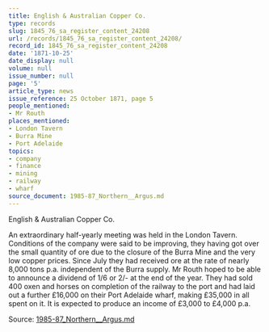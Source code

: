 ```yaml
---
title: English & Australian Copper Co.
type: records
slug: 1845_76_sa_register_content_24208
url: /records/1845_76_sa_register_content_24208/
record_id: 1845_76_sa_register_content_24208
date: '1871-10-25'
date_display: null
volume: null
issue_number: null
page: '5'
article_type: news
issue_reference: 25 October 1871, page 5
people_mentioned:
- Mr Routh
places_mentioned:
- London Tavern
- Burra Mine
- Port Adelaide
topics:
- company
- finance
- mining
- railway
- wharf
source_document: 1985-87_Northern__Argus.md
---
```


English & Australian Copper Co.

An extraordinary half-yearly meeting was held in the London Tavern. Conditions of the company were said to be improving, they having got over the small quantity of ore due to the closure of the Burra Mine and the very low copper prices.  Since July they had received ore at the rate of nearly 8,000 tons p.a. independent of the Burra supply.  Mr Routh hoped to be able to announce a dividend of 1/6 or 2/- at the end of the year.  They had sold 400 oxen and horses on completion of the railway to the port and had laid out a further £16,000 on their Port Adelaide wharf, making £35,000 in all spent on it.  It is expected to produce an income of £3,000 to £4,000 p.a.

Source: [1985-87_Northern__Argus.md](/downloads/markdown/1985-87_Northern__Argus.md)

